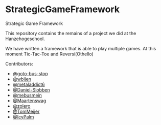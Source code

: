 # StrategicGameFramework
Strategic Game Framework

This repository contains the remains of a project we did at the Hanzehogeschool.

We have written a framework that is able to play multiple games. At this moment Tic-Tac-Toe and Reversi(Othello)

  Contributors:

- [@goto-bus-stop](https://github.com/goto-bus-stop)
- [@wbijen](https://github.com/wbijen)
- [@metaladdict6](https://github.com/metaladdict6)
- [@Daniel-Slobben](https://github.com/Daniel-Slobben)
- [@mebusmein](https://github.com/mebusmein)
- [@Maartenswag](https://github.com/Maartenswag)
- [@zolero](https://github.com/zolero)
- [@TomMeijer](https://github.com/TomMeijer)
- [@IcyPalm](https://github.com/IcyPalm)
